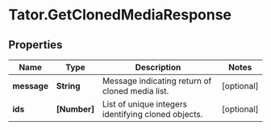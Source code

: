 # Tator.GetClonedMediaResponse

## Properties

Name | Type | Description | Notes
------------ | ------------- | ------------- | -------------
**message** | **String** | Message indicating return of cloned media list. | [optional] 
**ids** | **[Number]** | List of unique integers identifying cloned objects. | [optional] 


